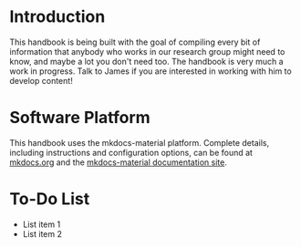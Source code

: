 # Introduction

This handbook is being built with the goal of compiling every bit of information that anybody who works in our research group might need to know, and maybe a lot you don't need too. The handbook is very much a work in progress. Talk to James if you are interested in working with him to develop content!

# Software Platform

This handbook uses the mkdocs-material platform. Complete details, including instructions and configuration options, can be found at [mkdocs.org](https://www.mkdocs.org) and the [mkdocs-material documentation site](https://squidfunk.github.io/mkdocs-material/).

# To-Do List

* List item 1
* List item 2
